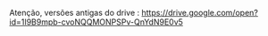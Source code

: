 ﻿ Atenção, versões antigas do drive : https://drive.google.com/open?id=1I9B9mpb-cvoNQQMONPSPv-QnYdN9E0v5